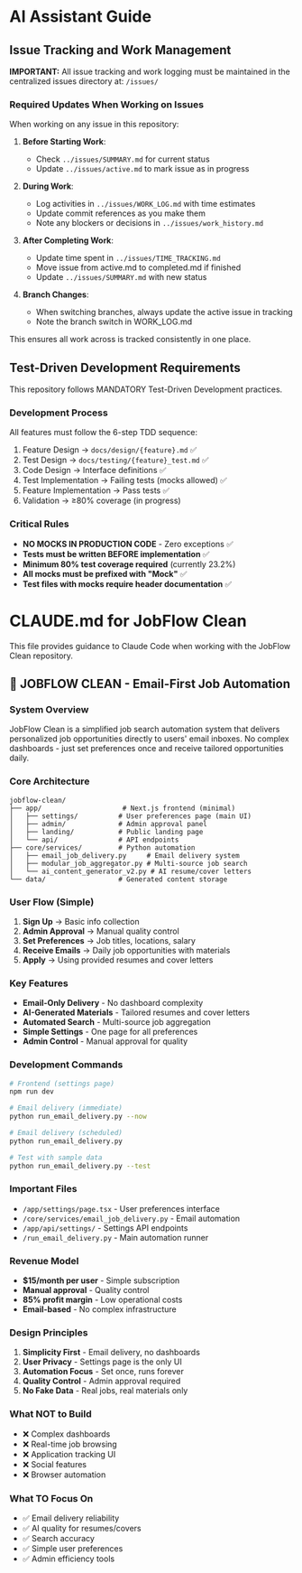 # AI Assistant Guide

## Issue Tracking and Work Management

**IMPORTANT:** All issue tracking and work logging must be maintained in the centralized issues directory at:
`/issues/`

### Required Updates When Working on Issues

When working on any issue in this repository:

1. **Before Starting Work**:
   - Check `../issues/SUMMARY.md` for current status
   - Update `../issues/active.md` to mark issue as in progress
   
2. **During Work**:
   - Log activities in `../issues/WORK_LOG.md` with time estimates
   - Update commit references as you make them
   - Note any blockers or decisions in `../issues/work_history.md`

3. **After Completing Work**:
   - Update time spent in `../issues/TIME_TRACKING.md`
   - Move issue from active.md to completed.md if finished
   - Update `../issues/SUMMARY.md` with new status

4. **Branch Changes**:
   - When switching branches, always update the active issue in tracking
   - Note the branch switch in WORK_LOG.md

This ensures all work across is tracked consistently in one place.

## Test-Driven Development Requirements

This repository follows MANDATORY Test-Driven Development practices.

### Development Process
All features must follow the 6-step TDD sequence:
1. Feature Design → `docs/design/{feature}.md` ✅
2. Test Design → `docs/testing/{feature}_test.md` ✅
3. Code Design → Interface definitions ✅
4. Test Implementation → Failing tests (mocks allowed) ✅
5. Feature Implementation → Pass tests ✅
6. Validation → ≥80% coverage (in progress)

### Critical Rules
- **NO MOCKS IN PRODUCTION CODE** - Zero exceptions ✅
- **Tests must be written BEFORE implementation** ✅
- **Minimum 80% test coverage required** (currently 23.2%)
- **All mocks must be prefixed with "Mock"** ✅
- **Test files with mocks require header documentation** ✅

# CLAUDE.md for JobFlow Clean

This file provides guidance to Claude Code when working with the JobFlow Clean repository.

## 🎯 JOBFLOW CLEAN - Email-First Job Automation

### System Overview
JobFlow Clean is a simplified job search automation system that delivers personalized job opportunities directly to users' email inboxes. No complex dashboards - just set preferences once and receive tailored opportunities daily.

### Core Architecture
```
jobflow-clean/
├── app/                    # Next.js frontend (minimal)
│   ├── settings/          # User preferences page (main UI)
│   ├── admin/             # Admin approval panel
│   ├── landing/           # Public landing page
│   └── api/               # API endpoints
├── core/services/         # Python automation
│   ├── email_job_delivery.py     # Email delivery system
│   ├── modular_job_aggregator.py # Multi-source job search
│   └── ai_content_generator_v2.py # AI resume/cover letters
└── data/                  # Generated content storage
```

### User Flow (Simple)
1. **Sign Up** → Basic info collection
2. **Admin Approval** → Manual quality control
3. **Set Preferences** → Job titles, locations, salary
4. **Receive Emails** → Daily job opportunities with materials
5. **Apply** → Using provided resumes and cover letters

### Key Features
- **Email-Only Delivery** - No dashboard complexity
- **AI-Generated Materials** - Tailored resumes and cover letters
- **Automated Search** - Multi-source job aggregation
- **Simple Settings** - One page for all preferences
- **Admin Control** - Manual approval for quality

### Development Commands
```bash
# Frontend (settings page)
npm run dev

# Email delivery (immediate)
python run_email_delivery.py --now

# Email delivery (scheduled)
python run_email_delivery.py

# Test with sample data
python run_email_delivery.py --test
```

### Important Files
- `/app/settings/page.tsx` - User preferences interface
- `/core/services/email_job_delivery.py` - Email automation
- `/app/api/settings/` - Settings API endpoints
- `/run_email_delivery.py` - Main automation runner

### Revenue Model
- **$15/month per user** - Simple subscription
- **Manual approval** - Quality control
- **85% profit margin** - Low operational costs
- **Email-based** - No complex infrastructure

### Design Principles
1. **Simplicity First** - Email delivery, no dashboards
2. **User Privacy** - Settings page is the only UI
3. **Automation Focus** - Set once, runs forever
4. **Quality Control** - Admin approval required
5. **No Fake Data** - Real jobs, real materials only

### What NOT to Build
- ❌ Complex dashboards
- ❌ Real-time job browsing
- ❌ Application tracking UI
- ❌ Social features
- ❌ Browser automation

### What TO Focus On
- ✅ Email delivery reliability
- ✅ AI quality for resumes/covers
- ✅ Search accuracy
- ✅ Simple user preferences
- ✅ Admin efficiency tools